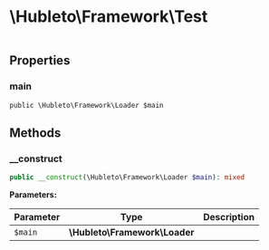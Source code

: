 
# \Hubleto\Framework\Test
<table class='table-default dense'>
</table>


## Properties

### main

`public \Hubleto\Framework\Loader $main`


## Methods

### __construct

```php
public __construct(\Hubleto\Framework\Loader $main): mixed
```

**Parameters:**

| Parameter | Type                          | Description |
|-----------|-------------------------------|-------------|
| `$main`   | **\Hubleto\Framework\Loader** |             |


